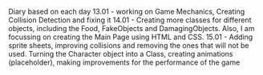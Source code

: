 Diary based on each day
13.01 - working on Game Mechanics, Creating Collision Detection and fixing it
14.01 - Creating more classes for different objects, including the Food, FakeObjects and DamagingObjects. Also, I am focussing on creating the Main Page using HTML and CSS.
15.01 - Adding sprite sheets, improving collisions and removing the ones that will not be used. Turning the Character object into a Class, creating animations (placeholder), making improvements for the performance of the game 
